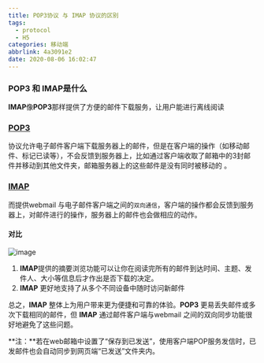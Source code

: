 ```yaml
---
title: POP3协议 与 IMAP 协议的区别
tags:
  - protocol
  - H5
categories: 移动端
abbrlink: 4a3091e2
date: 2020-08-06 16:02:47
---
```


###  POP3 和 IMAP是什么

**IMAP**像**POP3**那样提供了方便的邮件下载服务，让用户能进行离线阅读

### [**POP3**](http://help.163.com/09/1223/14/5R7P6CJ600753VB8.html?servCode=6010376)

协议允许电子邮件客户端下载服务器上的邮件，但是在客户端的操作（如移动邮件、标记已读等），不会反馈到服务器上，比如通过客户端收取了邮箱中的3封邮件并移动到其他文件夹，邮箱服务器上的这些邮件是没有同时被移动的 。

### [**IMAP**](http://help.163.com/09/1223/14/5R7P6CJ600753VB8.html?servCode=6010376)

而提供webmail 与电子邮件客户端之间的`双向通信`，客户端的操作都会反馈到服务器上，对邮件进行的操作，服务器上的邮件也会做相应的动作。



#### 对比

![image](https://provenr.obs.cn-north-4.myhuaweicloud.com/blog/2020-8-6%2018-9-48.png)

1. **IMAP**提供的摘要浏览功能可以让你在阅读完所有的邮件到达时间、主题、发件人、大小等信息后才作出是否下载的决定。
2. **IMAP** 更好地支持了从多个不同设备中随时访问新邮件

总之，**IMAP** 整体上为用户带来更为便捷和可靠的体验。**POP3** 更易丢失邮件或多次下载相同的邮件，但 **IMAP** 通过邮件客户端与webmail 之间的双向同步功能很好地避免了这些问题。



 **注：**若在web邮箱中设置了“保存到已发送”，使用客户端POP服务发信时，已发邮件也会自动同步到网页端“已发送”文件夹内。
